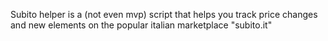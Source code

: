 Subito helper is a (not even mvp) script that helps you track price changes and new elements on the popular italian marketplace "subito.it"
